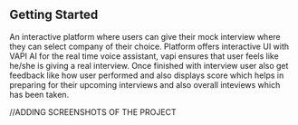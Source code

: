 

## Getting Started

An interactive platform where users can give their mock interview where they can select company of their choice. Platform offers interactive UI with VAPI AI for the real time voice assistant, vapi ensures that user feels like he/she is giving a real interview. Once finished with interview user also get feedback like how user performed and also displays score which helps in preparing for their upcoming interviews and also overall inteviews which has been taken.

//ADDING SCREENSHOTS OF THE PROJECT

